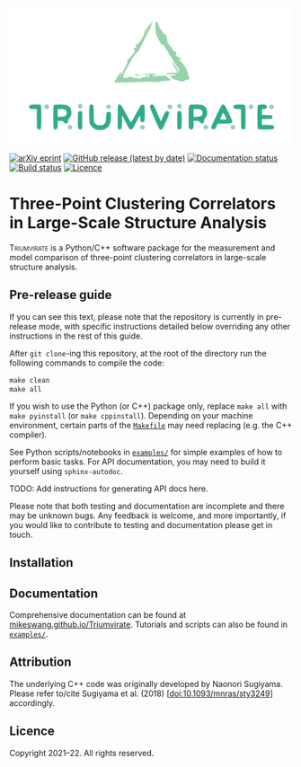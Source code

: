 ![Triumvirate](https://github.com/MikeSWang/Triumvirate/raw/dev/docs/source/_static/Triumvirate.png)

[![arXiv eprint](
https://img.shields.io/badge/arXiv-yymm.nnnnn-important
)](https://arxiv.org/abs/yymm.nnnnn)
[![GitHub release (latest by date)](
https://img.shields.io/github/v/release/MikeSWang/Triumvirate?label=release
)](https://github.com/MikeSWang/Triumvirate/releases/latest)
[![Documentation status](
https://readthedocs.org/projects/triumvirate/badge/?version=latest
)](https://triumvirate.readthedocs.io/en/latest)
[![Build status](
https://travis-ci.com/MikeSWang/Triumvirate.svg?branch=dev
)](https://travis-ci.com/MikeSWang/Triumvirate)
[![Licence](
https://img.shields.io/badge/licence-GPLv3-informational
)](https://github.com/mikeswang/Triumvirate/tree/dev/LICENCE)


# Three-Point Clustering Correlators in Large-Scale Structure Analysis

<span style="font-variant: small-caps">Triumvirate</span> is a Python/C++
software package for the measurement and model comparison of
three-point clustering correlators in large-scale structure analysis.

## Pre-release guide

<span style="text-color: orange">If you can see this text, please
note that the repository is currently in pre-release mode, with specific
instructions detailed below overriding any other instructions in the rest
of this guide.</span>

After `git clone`-ing this repository, at the root of the directory
run the following commands to compile the code:
```
make clean
make all
```
If you wish to use the Python (or C++) package only, replace `make all`
with `make pyinstall` (or `make cppinstall`).  Depending on your
machine environment, certain parts of the [``Makefile``](
https://github.com/MikeSWang/Triumvirate/tree/dev/Makefile)
may need replacing (e.g. the C++ compiler).

See Python scripts/notebooks in
[``examples/``](https://github.com/MikeSWang/Triumvirate/tree/dev/examples)
for simple examples of how to perform basic tasks.  For API documentation,
you may need to build it yourself using ``sphinx-autodoc``.

<span style="text-color: red">TODO:</span> Add instructions for generating
API docs here.

Please note that both testing and documentation are incomplete and there
may be unknown bugs.  Any feedback is welcome, and more importantly,
if you would like to contribute to testing and documentation please get
in touch.


## Installation


## Documentation

Comprehensive documentation can be found at
[mikeswang.github.io/Triumvirate](https://mikeswang.github.io/Triumvirate).
Tutorials and scripts can also be found in
[``examples/``](https://github.com/MikeSWang/Triumvirate/tree/dev/examples).


## Attribution

The underlying C++ code was originally developed by Naonori Sugiyama.
Please refer to/cite Sugiyama et al. (2018) [[doi:10.1093/mnras/sty3249](
https://doi.org/10.1093/mnras/sty3249)] accordingly.


## Licence

Copyright 2021–22. All rights reserved.
